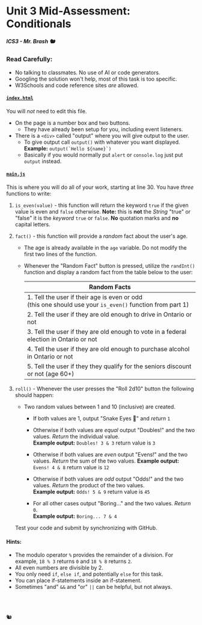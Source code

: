 # Unit 3 Mid-Assessment: Conditionals

##### ICS3 - Mr. Brash 🐿️

### Read Carefully:

- No talking to classmates. No use of AI or code generators.  
- Googling the solution won't help, most of this task is too specific.  
- W3Schools and code reference sites _are_ allowed.

#### [`index.html`](index.html)

You will _not_ need to edit this file.  

- On the page is a number box and two buttons.
    - They have already been setup for you, including event listeners.
- There is a `<div>` called "output" where you will give output to the user.
    - To give output call `output()` with whatever you want displayed. **Example:**  `` output(`Hello ${name}`) ``
    - Basically if you would normally put `alert` or `console.log` just put `output` instead.

#### [`main.js`](main.js)

This is where you will do all of your work, starting at line 30. You have _three_ functions to write:
1. `is_even(value)` - this function will return the keyword `true` if the given value is even and `false` otherwise. **Note:** this is **not** the _String_ "true" or "false" it is the _keyword_ `true` or `false`. **No** quotation marks and **no** capital letters.  

2. `fact()` - this function will provide a _random_ fact about the user's age.  
    - The age is already available in the `age` variable. Do not modify the first two lines of the function.  
    - Whenever the "Random Fact" button is pressed, utilize the `randInt()` function and display a random fact from the table below to the user:
    
        |Random Facts|
        |---|
        |1. Tell the user if their age is even or odd<br>(this one should use your `is_even()` function from part 1)|
        |2. Tell the user if they are old enough to drive in Ontario or not|
        |3. Tell the user if they are old enough to vote in a federal election in Ontario or not|
        |4. Tell the user if they are old enough to purchase alcohol in Ontario or not|
        |5. Tell the user if they they qualify for the seniors discount or not (age 60+)|

3. `roll()` - Whenever the user presses the "Roll 2d10" button the following should happen:
    - Two random values between 1 and 10 (inclusive) are created.
        - If both values are 1, output "Snake Eyes 🐍" and _return_ `1`  

        - Otherwise if both values are _equal_ output "Doubles!" and the two values. _Return_ the individual value.  
        **Example output:** `Doubles! 3 & 3`  return value is `3`

        - Otherwise if both values are _even_ output "Evens!" and the two values. _Return_ the sum of the two values. 
        **Example output:** `Evens! 4 & 8` return value is `12`

        - Otherwise if both values are _odd_ output "Odds!" and the two values. _Return_ the product of the two values.  
        **Example output:** `Odds! 5 & 9` return value is `45`

        - For all other cases output "Boring..." and the two values. _Return_ `0`.  
        **Example output:** `Boring... 7 & 4`

    Test your code and submit by synchronizing with GitHub.

#### Hints:

- The modulo operator `%` provides the remainder of a division. For example, `18 % 3` returns `0` and `18 % 8` returns `2`.
- All even numbers are divisible by 2.
- You only need `if`, `else if`, and potentially `else` for this task.
- You can place if-statements inside an if-statement.
- Sometimes "and" `&&` and "or" `||` can be helpful, but not always.

<br>
<br>

🐿️
